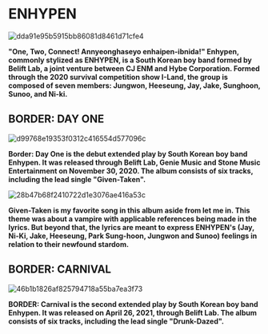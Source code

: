 
# ENHYPEN 
![dda91e95b5915bb86081d8461d71cfe4](https://user-images.githubusercontent.com/102729941/161068071-186ecba1-86b8-43ed-8eb3-f637e1d17f4e.jpg)

**"One, Two, Connect! Annyeonghaseyo enhaipen-ibnida!" Enhypen, commonly stylized as ENHYPEN, is a South Korean boy band formed by Belift Lab, a joint venture between CJ ENM and Hybe Corporation. Formed through the 2020 survival competition show I-Land, the group is composed of seven members: Jungwon, Heeseung, Jay, Jake, Sunghoon, Sunoo, and Ni-ki.**

## BORDER: DAY ONE 
![d99768e19353f0312c416554d577096c](https://user-images.githubusercontent.com/102729941/161071460-9c3bbb70-77b6-4f9b-8736-928fba521e69.jpg)

**Border: Day One is the debut extended play by South Korean boy band Enhypen. It was released through Belift Lab, Genie Music and Stone Music Entertainment on November 30, 2020. The album consists of six tracks, including the lead single "Given-Taken".**

![28b47b68f2410722d1e3076ae416a53c](https://user-images.githubusercontent.com/102729941/161074641-35d6746f-b615-48af-87a6-d138e2ddb042.jpg)

**Given-Taken is my favorite song in this album aside from let me in. This theme was about a vampire with applicable references being made in the lyrics. But beyond that, the lyrics are meant to express ENHYPEN's (Jay, Ni-Ki, Jake, Heeseung, Park Sung-hoon, Jungwon and Sunoo) feelings in relation to their newfound stardom.**  

## BORDER: CARNIVAL 

![46b1b1826af825794718a55ba7ea3f73](https://user-images.githubusercontent.com/102729941/161073919-2b10d42f-66f5-486c-8448-0c6ee088bc0e.jpg)

**BORDER: Carnival is the second extended play by South Korean boy band Enhypen. It was released on April 26, 2021, through Belift Lab. The album consists of six tracks, including the lead single "Drunk-Dazed".**















  
 

